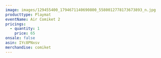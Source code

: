 ```yaml
---
image: images/129455400_1794671140690800_5580012778173673893_n.jpg
producttype: Playmat
eventName: Air Comiket 2
pricings:
  - quantity: 1
    price: 65
onsale: false
asin: IYc8PNxsv
merchandise: comiket
---
```

